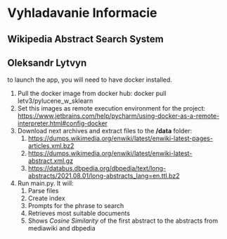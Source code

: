 # Vyhladavanie Informacie
## Wikipedia Abstract Search System
## Oleksandr Lytvyn


to launch the app, you will need to have docker installed.
1. Pull the docker image from docker hub: docker pull letv3/pylucene_w_sklearn
2. Set this images as remote execution environment for the project: https://www.jetbrains.com/help/pycharm/using-docker-as-a-remote-interpreter.html#config-docker
3. Download next archives and extract files to the **/data** folder:
   1. https://dumps.wikimedia.org/enwiki/latest/enwiki-latest-pages-articles.xml.bz2
   2. https://dumps.wikimedia.org/enwiki/latest/enwiki-latest-abstract.xml.gz
   3. https://databus.dbpedia.org/dbpedia/text/long-abstracts/2021.08.01/long-abstracts_lang=en.ttl.bz2
4. Run main.py. It will:
   1. Parse files
   2. Create index
   3. Prompts for the phrase to search
   4. Retrieves most suitable documents
   5. Shows _Cosine Similarity_ of the first abstract to the abstracts from mediawiki and dbpedia
